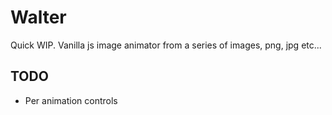# Walter

Quick WIP. Vanilla js image animator from a series of images, png, jpg etc...

## TODO
+ Per animation controls
